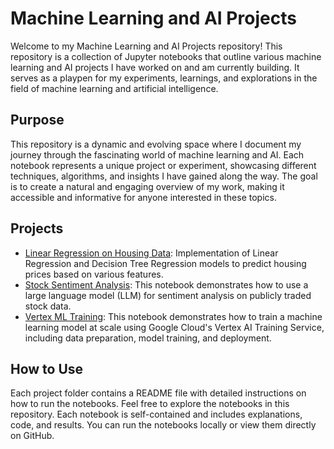 # Machine Learning and AI Projects

Welcome to my Machine Learning and AI Projects repository! This repository is a collection of Jupyter notebooks that outline various machine learning and AI projects I have worked on and am currently building. It serves as a playpen for my experiments, learnings, and explorations in the field of machine learning and artificial intelligence.

## Purpose

This repository is a dynamic and evolving space where I document my journey through the fascinating world of machine learning and AI. Each notebook represents a unique project or experiment, showcasing different techniques, algorithms, and insights I have gained along the way. The goal is to create a natural and engaging overview of my work, making it accessible and informative for anyone interested in these topics.

## Projects

- [Linear Regression on Housing Data](ML_LinearRegression/README.md): Implementation of Linear Regression and Decision Tree Regression models to predict housing prices based on various features.
- [Stock Sentiment Analysis](Stock_Sentiment_Analysis/README.md): This notebook demonstrates how to use a large language model (LLM) for sentiment analysis on publicly traded stock data.
- [Vertex ML Training](Vertex_ML_Training): This notebook demonstrates how to train a machine learning model at scale using Google Cloud's Vertex AI Training Service, including data preparation, model training, and deployment.

## How to Use

Each project folder contains a README file with detailed instructions on how to run the notebooks. Feel free to explore the notebooks in this repository. Each notebook is self-contained and includes explanations, code, and results. You can run the notebooks locally or view them directly on GitHub.
